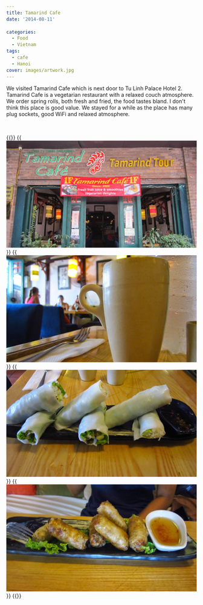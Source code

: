 ```yaml
---
title: Tamarind Cafe
date: '2014-08-11'

categories:
  - Food
  - Vietnam
tags:
  - cafe
  - Hanoi
cover: images/artwork.jpg
---
```


We visited Tamarind Cafe which is next door to Tu Linh Palace Hotel 2.  Tamarind Cafe is a vegetarian restaurant with a relaxed couch atmosphere. We order spring rolls, both fresh and fried, the food tastes bland. I don't think this place is good value. We stayed for a while as the place has many plug sockets, good WiFi and relaxed atmosphere.

 


{{<gallery>}}
  {{<img src="images/IMG_4219.jpg" title="Restaurant Front">}}
  {{<img src="images/IMG_4221.jpg" title="Coffee">}}
  {{<img src="images/IMG_4222.jpg" title="Fresh Spring Rolls">}}
  {{<img src="images/IMG_4223.jpg" title="Fried Spring Rolls">}}
{{</gallery>}}
